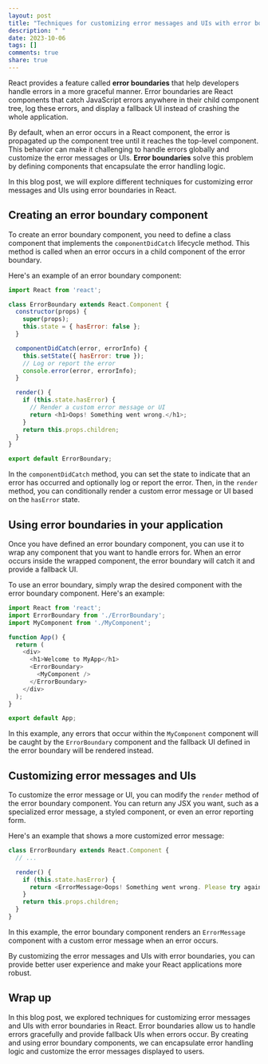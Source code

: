 ```yaml
---
layout: post
title: "Techniques for customizing error messages and UIs with error boundaries in React"
description: " "
date: 2023-10-06
tags: []
comments: true
share: true
---
```


React provides a feature called **error boundaries** that help developers handle errors in a more graceful manner. Error boundaries are React components that catch JavaScript errors anywhere in their child component tree, log these errors, and display a fallback UI instead of crashing the whole application.

By default, when an error occurs in a React component, the error is propagated up the component tree until it reaches the top-level component. This behavior can make it challenging to handle errors globally and customize the error messages or UIs. **Error boundaries** solve this problem by defining components that encapsulate the error handling logic.

In this blog post, we will explore different techniques for customizing error messages and UIs using error boundaries in React.

## Creating an error boundary component

To create an error boundary component, you need to define a class component that implements the `componentDidCatch` lifecycle method. This method is called when an error occurs in a child component of the error boundary.

Here's an example of an error boundary component:

```javascript
import React from 'react';

class ErrorBoundary extends React.Component {
  constructor(props) {
    super(props);
    this.state = { hasError: false };
  }

  componentDidCatch(error, errorInfo) {
    this.setState({ hasError: true });
    // Log or report the error
    console.error(error, errorInfo);
  }

  render() {
    if (this.state.hasError) {
      // Render a custom error message or UI
      return <h1>Oops! Something went wrong.</h1>;
    }
    return this.props.children;
  }
}

export default ErrorBoundary;
```

In the `componentDidCatch` method, you can set the state to indicate that an error has occurred and optionally log or report the error. Then, in the `render` method, you can conditionally render a custom error message or UI based on the `hasError` state.

## Using error boundaries in your application

Once you have defined an error boundary component, you can use it to wrap any component that you want to handle errors for. When an error occurs inside the wrapped component, the error boundary will catch it and provide a fallback UI.

To use an error boundary, simply wrap the desired component with the error boundary component. Here's an example:

```javascript
import React from 'react';
import ErrorBoundary from './ErrorBoundary';
import MyComponent from './MyComponent';

function App() {
  return (
    <div>
      <h1>Welcome to MyApp</h1>
      <ErrorBoundary>
        <MyComponent />
      </ErrorBoundary>
    </div>
  );
}

export default App;
```

In this example, any errors that occur within the `MyComponent` component will be caught by the `ErrorBoundary` component and the fallback UI defined in the error boundary will be rendered instead.

## Customizing error messages and UIs

To customize the error message or UI, you can modify the `render` method of the error boundary component. You can return any JSX you want, such as a specialized error message, a styled component, or even an error reporting form.

Here's an example that shows a more customized error message:

```javascript
class ErrorBoundary extends React.Component {
  // ...

  render() {
    if (this.state.hasError) {
      return <ErrorMessage>Oops! Something went wrong. Please try again later.</ErrorMessage>;
    }
    return this.props.children;
  }
}
```

In this example, the error boundary component renders an `ErrorMessage` component with a custom error message when an error occurs.

By customizing the error messages and UIs with error boundaries, you can provide better user experience and make your React applications more robust.

## Wrap up

In this blog post, we explored techniques for customizing error messages and UIs with error boundaries in React. Error boundaries allow us to handle errors gracefully and provide fallback UIs when errors occur. By creating and using error boundary components, we can encapsulate error handling logic and customize the error messages displayed to users.